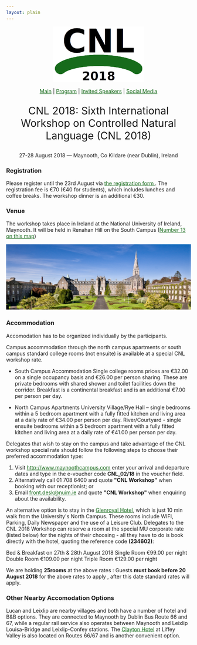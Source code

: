 ```yaml
---
layout: plain
---
```

<style>
a { color: #176B1B; }
#main_content a:hover { color: #30a030; }
</style>
<p align="middle"><img src="cnl2018logo.png" width="250"/></p>
<p class="tabs" align="middle">
<a href="cnl2018.html">Main</a> | <a href="cnl2018program.html">Program</a> | <a href="cnl2018speakers.html">Invited Speakers</a> | <a href="cnl2018SM.html">Social Media</a>
</p>
<p align="middle" style="font-size:200%">CNL 2018: Sixth International Workshop on Controlled Natural Language (CNL 2018)</p>
<p align="middle">27-28 August 2018 — Maynooth, Co Kildare (near Dublin), Ireland</p>


### Registration

Please register until the 23rd August via [the registration form ](https://shop.nuim.ie/index.php?app=ecom&ns=prodshow&ref=1350058). The registration fee is €70 (€40 for students), which includes lunches and coffee breaks. The workshop dinner is an additional €30.

### Venue

The workshop takes place in Ireland at the National University of Ireland, Maynooth. It will be held in Renahan Hill on the South Campus ([Number 13 on this map](https://www.maynoothuniversity.ie/campus-life/campus-map))

<p align="middle">
<a href="https://www.maynoothuniversity.ie/campus-life/campus-photo-tour"><img src="NUIMCampus.jpg" width="800"/></a>
</p>

### Accommodation

Accomodation has to be organized individually by the participants.

Campus accommodation through the north campus apartments or south campus standard college rooms (not ensuite) is available at a special CNL workshop rate.

- South Campus Accommodation Single college rooms prices are €32.00 on a single occupancy basis and €26.00 per person sharing. These are private bedrooms with shared shower and toilet facilities down the corridor. Breakfast is a continental breakfast and is an additional €7.00 per person per day.

- North Campus Apartments University Village/Rye Hall – single bedrooms within a 5 bedroom apartment with a fully fitted kitchen and living area at a daily rate of €34.00 per person per day. River/Courtyard - single ensuite bedrooms within a 5 bedroom apartment with a fully fitted kitchen and living area at a daily rate of €41.00 per person per day.

Delegates that wish to stay on the campus and take advantage of the CNL workshop special rate should follow the following steps to choose their preferred accommodation type:

1. Visit <http://www.maynoothcampus.com> enter your arrival and departure dates and type in the e-voucher code **CNL_02/18** in the voucher field.
2. Alternatively call 01 708 6400 and quote **"CNL Workshop"** when booking with our receptionist; or
3. Email front.desk@nuim.ie and quote **"CNL Workshop"** when enquiring about the availability.


An alternative option is to stay in the [Glenroyal Hotel](https://www.glenroyal.ie), which is just 10 min walk from the University's North Campus. These rooms include WIFI, Parking, Daily Newspaper and the use of a Leisure Club. Delegates to the CNL 2018 Workshop can reserve a room at the special MU corporate rate (listed below) for the nights of their choosing - all they have to do is book
directly with the hotel, quoting the reference code **(234602)**: 

Bed & Breakfast on 27th & 28th August 2018
Single Room       €99.00 per night
Double Room       €109.00 per night
Triple Room        €129.00 per night
 
We are holding **25rooms** at the above rates :  Guests **must book before 20 August 2018**  for the above rates to apply , after this date standard rates will apply. 


### Other Nearby Accomodation Options
Lucan and Leixlip are nearby villages and both have a number of hotel and B&B options. They are connected to Maynooth by Dublin Bus Route 66 and 67, while a regular rail service also operates between Maynooth and Leixlip Louisa-Bridge and Leixlip-Confey stations. The [Clayton Hotel](https://www.www.claytonhotelliffeyvalley.com.ie) at Liffey Valley is also located on Routes 66/67 and is another convenient option. 
